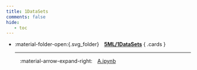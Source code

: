 ```yaml
---
title: 1DataSets
comments: false
hide:
   - toc
---
```


<div class="grid cards index-info" markdown>

-   :material-folder-open:{.svg_folder}&emsp;__[5ML/1DataSets](./index.md)__
{ .cards }

	---

	&emsp;:material-arrow-expand-right:&emsp;[A.ipynb](./A.ipynb)

</div>